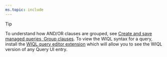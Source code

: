 ```yaml
---
ms.topic: include
---
```


> [!TIP]  
> To understand how AND/OR clauses are grouped, see [Create and save managed queries, Group clauses](/azure/devops/boards/queries/using-queries#group-clauses). To view the WIQL syntax for a query, install the [WIQL query editor extension](https://marketplace.visualstudio.com/items?itemName=ottostreifel.wiql-editor) which will allow you to see the WIQL version of any Query UI entry.
